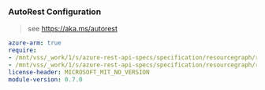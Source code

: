 ### AutoRest Configuration

> see https://aka.ms/autorest

``` yaml
azure-arm: true
require:
- /mnt/vss/_work/1/s/azure-rest-api-specs/specification/resourcegraph/resource-manager/readme.md
- /mnt/vss/_work/1/s/azure-rest-api-specs/specification/resourcegraph/resource-manager/readme.go.md
license-header: MICROSOFT_MIT_NO_VERSION
module-version: 0.7.0

```